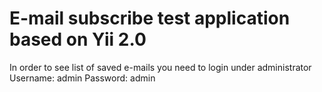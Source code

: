 E-mail subscribe test application based on Yii 2.0
==================================================

In order to see list of saved e-mails you need to login under administrator
Username: admin
Password: admin